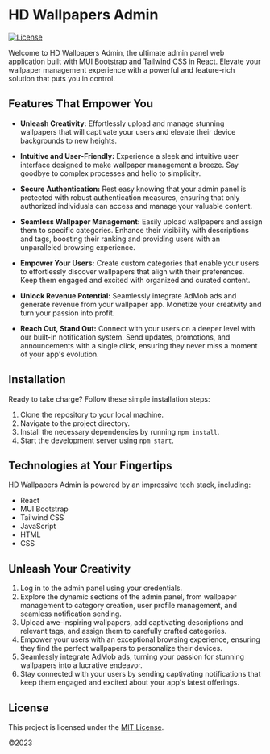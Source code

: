 # HD Wallpapers Admin

[![License](https://img.shields.io/badge/license-MIT-blue.svg)](LICENSE)

Welcome to HD Wallpapers Admin, the ultimate admin panel web application built with MUI Bootstrap and Tailwind CSS in React. Elevate your wallpaper management experience with a powerful and feature-rich solution that puts you in control.

## Features That Empower You

- **Unleash Creativity:** Effortlessly upload and manage stunning wallpapers that will captivate your users and elevate their device backgrounds to new heights.

- **Intuitive and User-Friendly:** Experience a sleek and intuitive user interface designed to make wallpaper management a breeze. Say goodbye to complex processes and hello to simplicity.

- **Secure Authentication:** Rest easy knowing that your admin panel is protected with robust authentication measures, ensuring that only authorized individuals can access and manage your valuable content.

- **Seamless Wallpaper Management:** Easily upload wallpapers and assign them to specific categories. Enhance their visibility with descriptions and tags, boosting their ranking and providing users with an unparalleled browsing experience.

- **Empower Your Users:** Create custom categories that enable your users to effortlessly discover wallpapers that align with their preferences. Keep them engaged and excited with organized and curated content.

- **Unlock Revenue Potential:** Seamlessly integrate AdMob ads and generate revenue from your wallpaper app. Monetize your creativity and turn your passion into profit.

- **Reach Out, Stand Out:** Connect with your users on a deeper level with our built-in notification system. Send updates, promotions, and announcements with a single click, ensuring they never miss a moment of your app's evolution.

## Installation

Ready to take charge? Follow these simple installation steps:

1. Clone the repository to your local machine.
2. Navigate to the project directory.
3. Install the necessary dependencies by running `npm install`.
4. Start the development server using `npm start`.

## Technologies at Your Fingertips

HD Wallpapers Admin is powered by an impressive tech stack, including:

- React
- MUI Bootstrap
- Tailwind CSS
- JavaScript
- HTML
- CSS

## Unleash Your Creativity

1. Log in to the admin panel using your credentials.
2. Explore the dynamic sections of the admin panel, from wallpaper management to category creation, user profile management, and seamless notification sending.
3. Upload awe-inspiring wallpapers, add captivating descriptions and relevant tags, and assign them to carefully crafted categories.
4. Empower your users with an exceptional browsing experience, ensuring they find the perfect wallpapers to personalize their devices.
5. Seamlessly integrate AdMob ads, turning your passion for stunning wallpapers into a lucrative endeavor.
6. Stay connected with your users by sending captivating notifications that keep them engaged and excited about your app's latest offerings.

## License

This project is licensed under the [MIT License](LICENSE).

©2023 
